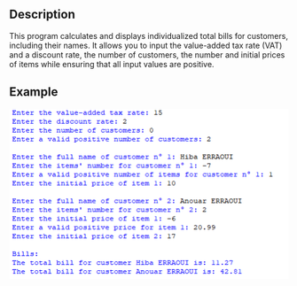 ## Description
This program calculates and displays individualized total bills for customers, including their names. It allows you to input the value-added tax rate (VAT) and a discount rate, the number of customers, the number and initial prices of items while ensuring that all input values are positive.
## Example
<img src="example.png">
